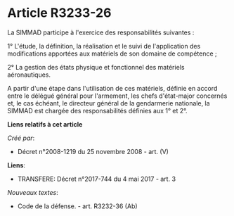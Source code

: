 # Article R3233-26

La SIMMAD participe à l'exercice des responsabilités suivantes :

1° L'étude, la définition, la réalisation et le suivi de l'application des modifications apportées aux matériels de son
domaine de compétence ;

2° La gestion des états physique et fonctionnel des matériels aéronautiques.

A partir d'une étape dans l'utilisation de ces matériels, définie en accord entre le délégué général pour l'armement, les
chefs d'état-major concernés et, le cas échéant, le directeur général de la gendarmerie nationale, la SIMMAD est chargée des
responsabilités définies aux 1° et 2°.

**Liens relatifs à cet article**

_Créé par_:

  - Décret n°2008-1219 du 25 novembre 2008 - art. (V)

**Liens**:

  - TRANSFERE: Décret n°2017-744 du 4 mai 2017 - art. 3

_Nouveaux textes_:

  - Code de la défense. - art. R3232-36 (Ab)
